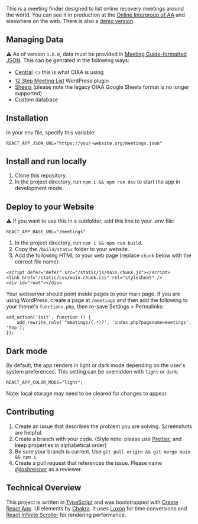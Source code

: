 This is a meeting finder designed to list online recovery meetings around the world. You can see it in production at the [Online Intergroup of AA](https://aa-intergroup.org/meetings/) and elsewhere on the web. There is also a [demo version](https://online-meeting-list.netlify.app).

## Managing Data

:warning: As of version `1.0.0`, data must be provided in [Meeting Guide-formatted JSON](https://github.com/code4recovery/spec/). This can be genrated in the following ways:

- [Central](https://github.com/code4recovery/central/) :point_left: this is what OIAA is using
- [12 Step Meeting List](https://wordpress.org/plugins/12-step-meeting-list/) WordPress plugin
- [Sheets](https://sheets.code4recovery.org/) (please note the legacy OIAA Google Sheets format is no longer supported)
- Custom database

## Installation

In your env file, specify this variable:

```
REACT_APP_JSON_URL="https://your-website.org/meetings.json"
```

## Install and run locally

1. Clone this repository.
1. In the project directory, run `npm i && npm run dev` to start the app in development mode.

## Deploy to your Website

:warning: If you want to use this in a subfolder, add this line to your .env file:

```
REACT_APP_BASE_URL="/meetings"
```

1. In the project directory, run `npm i && npm run build`.
1. Copy the `/build/static` folder to your website.
1. Add the following HTML to your web page (replace `chunk` below with the correct file name):

```
<script defer="defer" src="/static/js/main.chunk.js"></script>
<link href="/static/css/main.chunk.css" rel="stylesheet" />
<div id="root"></div>
```

Your webserver should point inside pages to your main page. If you are using WordPress, create a page at `/meetings` and then add the following to your theme's `functions.php`, then re-save Settings > Permalinks:

```
add_action('init', function () {
    add_rewrite_rule('^meetings/(.*)?', 'index.php?pagename=meetings', 'top');
});
```

## Dark mode

By default, the app renders in light or dark mode depending on the user's system preferences. This setting can be overridden with `light` or `dark`:

```
REACT_APP_COLOR_MODE="light";
```

Note: local storage may need to be cleared for changes to appear.

## Contributing

1. Create an issue that describes the problem you are solving. Screenshots are helpful.
1. Create a branch with your code. (Style note: please use [Prettier](https://prettier.io), and keep properties in alphabetical order)
1. Be sure your branch is current. Use `git pull origin && git merge main && npm i`
1. Create a pull request that references the issue. Please name [@joshreisner](https://github.com/joshreisner) as a reviewer.

## Technical Overview

This project is written in [TypeScript](https://www.typescriptlang.org/) and was bootstrapped with [Create React App](https://github.com/facebook/create-react-app). UI elements by [Chakra](https://chakra-ui.com/). It uses [Luxon](https://moment.github.io/luxon/#/) for time conversions and [React Infinite Scroller](https://cassetterocks.github.io/react-infinite-scroller) for rendering performance.
